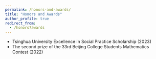 ```yaml
---
permalink: /honors-and-awards/
title: "Honors and Awards"
author_profile: true
redirect_from: 
  - /honors7awards
---
```

- Tsinghua University Excellence in Social Practice Scholarship (2023)
- The second prize of the 33rd Beijing College Students Mathematics Contest (2022)
